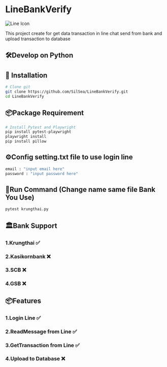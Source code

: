 # LineBankVerify
![Line Icon](https://upload.wikimedia.org/wikipedia/commons/thumb/4/41/LINE_logo.svg/2048px-LINE_logo.svg.png)

This project create for get data transaction in line chat send from bank and upload transaction to database

## 🛠️Develop on Python

## 🚀 Installation
```bash
# Clone git
git clone https://github.com/SilSea/LineBankVerify.git
cd LineBankVerify

```

## 📦Package Requirement
```bash
# Install Pytest and Playwright
pip install pytest-playwright
playwright install
pip install pillow
```

## ⚙️Config setting.txt file to use login line
```bash
email : "input email here"
password : "input password here"
```

## 🚀Run Command (Change name same file Bank You Use)
```bash
pytest krungthai.py
```

## 🏛️Bank Support

### 1.Krungthai ✅

### 2.Kasikornbank ❌

### 3.SCB ❌

### 4.GSB ❌

## 📦Features

### 1.Login Line ✅

### 2.ReadMessage from Line ✅

### 3.GetTransaction from Line ✅

### 4.Upload to Database ❌
